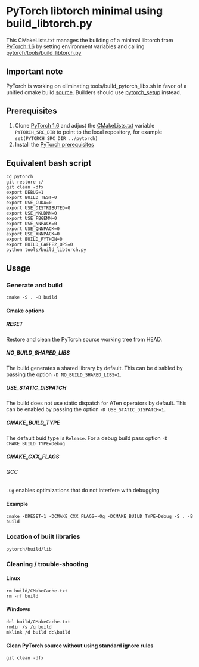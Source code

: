 # PyTorch libtorch minimal using build_libtorch.py
This CMakeLists.txt manages the building of a minimal libtorch from [PyTorch 1.6](https://github.com/pytorch/pytorch/tree/1.6) by setting environment variables and calling [pytorch/tools/build_libtorch.py](https://github.com/pytorch/pytorch/blob/v1.6.0/tools/build_libtorch.py)
## Important note
PyTorch is working on eliminating tools/build_pytorch_libs.sh in favor of a unified cmake build [source](https://github.com/pytorch/pytorch/blob/v1.6.0/docs/libtorch.rst). Builders should use [pytorch_setup](https://github.com/shanemcandrewai/pytorch_setup) instead.
## Prerequisites
1. Clone [PyTorch 1.6](https://github.com/pytorch/pytorch/tree/1.6) and adjust the [CMakeLists.txt](CMakeLists.txt) variable `PYTORCH_SRC_DIR` to point to the local repository, for example `set(PYTORCH_SRC_DIR ../pytorch)`
2. Install the [PyTorch prerequisites](https://github.com/pytorch/pytorch/tree/1.6#from-source)
## Equivalent bash script
    cd pytorch
    git restore :/
    git clean -dfx
    export DEBUG=1
    export BUILD_TEST=0
    export USE_CUDA=0
    export USE_DISTRIBUTED=0
    export USE_MKLDNN=0
    export USE_FBGEMM=0
    export USE_NNPACK=0
    export USE_QNNPACK=0
    export USE_XNNPACK=0
    export BUILD_PYTHON=0
    export BUILD_CAFFE2_OPS=0
    python tools/build_libtorch.py
## Usage
### Generate and build
    cmake -S . -B build
#### Cmake options
##### RESET
Restore and clean the PyTorch source working tree from HEAD.
##### NO_BUILD_SHARED_LIBS
The build generates a shared library by default. This can be disabled by passing the option `-D NO_BUILD_SHARED_LIBS=1`.
##### USE_STATIC_DISPATCH
The build does not use static dispatch for ATen operators by default. This can be enabled by passing the option `-D USE_STATIC_DISPATCH=1`.
##### CMAKE_BUILD_TYPE 
The default buid type is `Release`. For a debug build pass option `-D CMAKE_BUILD_TYPE=Debug`
##### CMAKE_CXX_FLAGS
###### GCC
`-Og` enables optimizations that do not interfere with debugging
#### Example
    cmake -DRESET=1 -DCMAKE_CXX_FLAGS=-Og -DCMAKE_BUILD_TYPE=Debug -S . -B build
### Location of built libraries
    pytorch/build/lib
### Cleaning / trouble-shooting
#### Linux
    rm build/CMakeCache.txt
    rm -rf build
#### Windows
    del build/CMakeCache.txt
    rmdir /s /q build
    mklink /d build d:\build
#### Clean PyTorch source without using standard ignore rules
    git clean -dfx
